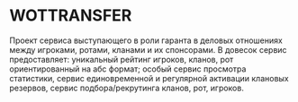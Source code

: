 # WOTTRANSFER
Проект сервиса выступающего в роли гаранта в деловых отношениях между игроками, ротами, кланами и их спонсорами. В довесок сервис предоставляет: уникальный рейтинг игроков, кланов, рот ориентированный на абс формат; особый сервис просмотра статистики, сервис единовременной и регулярной активации клановых резервов, сервис подбора/рекрутинга кланов, рот, игроков.
